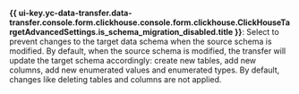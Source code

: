 **{{ ui-key.yc-data-transfer.data-transfer.console.form.clickhouse.console.form.clickhouse.ClickHouseTargetAdvancedSettings.is_schema_migration_disabled.title }}**: Select to prevent changes to the target data schema when the source schema is modified. By default, when the source schema is modified, the transfer will update the target schema accordingly: create new tables, add new columns, add new enumerated values and enumerated types. By default, changes like deleting tables and columns are not applied.
